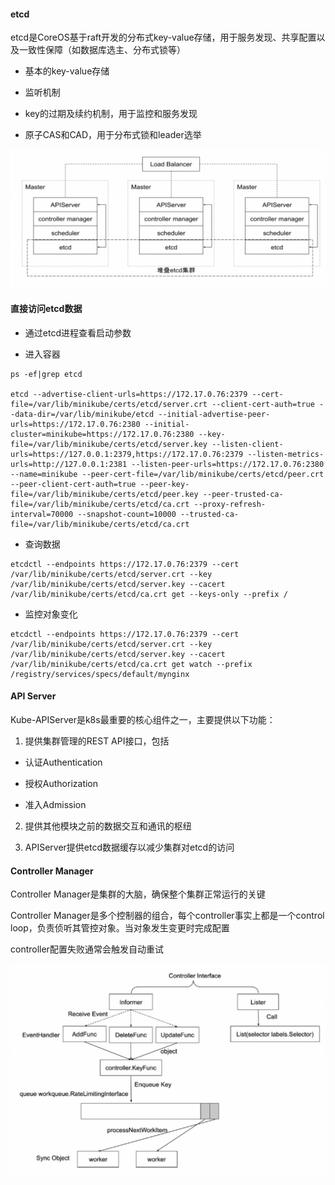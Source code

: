 #### etcd

etcd是CoreOS基于raft开发的分布式key-value存储，用于服务发现、共享配置以及一致性保障（如数据库选主、分布式锁等）

- 基本的key-value存储

- 监听机制

- key的过期及续约机制，用于监控和服务发现

- 原子CAS和CAD，用于分布式锁和leader选举

![etcd集群](https://github.com/RTCFoundation/k8s.github.io/blob/main/images/etcd集群.png)

#### 直接访问etcd数据

- 通过etcd进程查看启动参数

- 进入容器

```
ps -ef|grep etcd

etcd --advertise-client-urls=https://172.17.0.76:2379 --cert-file=/var/lib/minikube/certs/etcd/server.crt --client-cert-auth=true --data-dir=/var/lib/minikube/etcd --initial-advertise-peer-urls=https://172.17.0.76:2380 --initial-cluster=minikube=https://172.17.0.76:2380 --key-file=/var/lib/minikube/certs/etcd/server.key --listen-client-urls=https://127.0.0.1:2379,https://172.17.0.76:2379 --listen-metrics-urls=http://127.0.0.1:2381 --listen-peer-urls=https://172.17.0.76:2380 --name=minikube --peer-cert-file=/var/lib/minikube/certs/etcd/peer.crt --peer-client-cert-auth=true --peer-key-file=/var/lib/minikube/certs/etcd/peer.key --peer-trusted-ca-file=/var/lib/minikube/certs/etcd/ca.crt --proxy-refresh-interval=70000 --snapshot-count=10000 --trusted-ca-file=/var/lib/minikube/certs/etcd/ca.crt
```

- 查询数据

```
etcdctl --endpoints https://172.17.0.76:2379 --cert /var/lib/minikube/certs/etcd/server.crt --key /var/lib/minikube/certs/etcd/server.key --cacert /var/lib/minikube/certs/etcd/ca.crt get --keys-only --prefix /
```

- 监控对象变化

```
etcdctl --endpoints https://172.17.0.76:2379 --cert /var/lib/minikube/certs/etcd/server.crt --key /var/lib/minikube/certs/etcd/server.key --cacert /var/lib/minikube/certs/etcd/ca.crt get watch --prefix /registry/services/specs/default/mynginx
```

#### API Server

Kube-APIServer是k8s最重要的核心组件之一，主要提供以下功能：

1. 提供集群管理的REST API接口，包括

- 认证Authentication

- 授权Authorization

- 准入Admission

2. 提供其他模块之前的数据交互和通讯的枢纽

3. APIServer提供etcd数据缓存以减少集群对etcd的访问

#### Controller Manager

Controller Manager是集群的大脑，确保整个集群正常运行的关键

Controller Manager是多个控制器的组合，每个controller事实上都是一个control loop，负责侦听其管控对象。当对象发生变更时完成配置

controller配置失败通常会触发自动重试

![controllerManager](https://github.com/RTCFoundation/k8s.github.io/blob/main/images/controllerManager.png)

